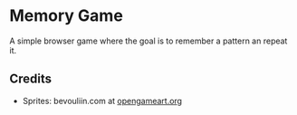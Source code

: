 # Memory Game
A simple browser game where the goal is to remember a pattern an repeat it.

## Credits
- Sprites: bevouliin.com at [opengameart.org](https://opengameart.org )
